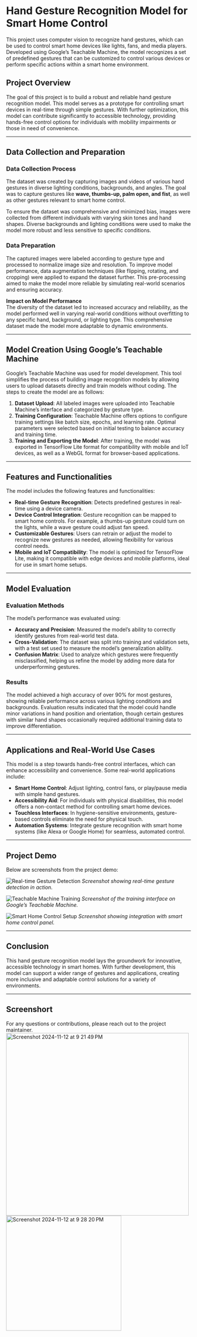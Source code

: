 # Hand Gesture Recognition Model for Smart Home Control

This project uses computer vision to recognize hand gestures, which can be used to control smart home devices like lights, fans, and media players. Developed using Google’s Teachable Machine, the model recognizes a set of predefined gestures that can be customized to control various devices or perform specific actions within a smart home environment.

## Project Overview
The goal of this project is to build a robust and reliable hand gesture recognition model. This model serves as a prototype for controlling smart devices in real-time through simple gestures. With further optimization, this model can contribute significantly to accessible technology, providing hands-free control options for individuals with mobility impairments or those in need of convenience.

---

## Data Collection and Preparation

### Data Collection Process
The dataset was created by capturing images and videos of various hand gestures in diverse lighting conditions, backgrounds, and angles. The goal was to capture gestures like **wave, thumbs-up, palm open, and fist**, as well as other gestures relevant to smart home control.

To ensure the dataset was comprehensive and minimized bias, images were collected from different individuals with varying skin tones and hand shapes. Diverse backgrounds and lighting conditions were used to make the model more robust and less sensitive to specific conditions.

### Data Preparation
The captured images were labeled according to gesture type and processed to normalize image size and resolution. To improve model performance, data augmentation techniques (like flipping, rotating, and cropping) were applied to expand the dataset further. This pre-processing aimed to make the model more reliable by simulating real-world scenarios and ensuring accuracy.

**Impact on Model Performance**  
The diversity of the dataset led to increased accuracy and reliability, as the model performed well in varying real-world conditions without overfitting to any specific hand, background, or lighting type. This comprehensive dataset made the model more adaptable to dynamic environments.

---

## Model Creation Using Google’s Teachable Machine

Google’s Teachable Machine was used for model development. This tool simplifies the process of building image recognition models by allowing users to upload datasets directly and train models without coding. The steps to create the model are as follows:

1. **Dataset Upload**: All labeled images were uploaded into Teachable Machine’s interface and categorized by gesture type.
2. **Training Configuration**: Teachable Machine offers options to configure training settings like batch size, epochs, and learning rate. Optimal parameters were selected based on initial testing to balance accuracy and training time.
3. **Training and Exporting the Model**: After training, the model was exported in TensorFlow Lite format for compatibility with mobile and IoT devices, as well as a WebGL format for browser-based applications.

---

## Features and Functionalities

The model includes the following features and functionalities:

- **Real-time Gesture Recognition**: Detects predefined gestures in real-time using a device camera.
- **Device Control Integration**: Gesture recognition can be mapped to smart home controls. For example, a thumbs-up gesture could turn on the lights, while a wave gesture could adjust fan speed.
- **Customizable Gestures**: Users can retrain or adjust the model to recognize new gestures as needed, allowing flexibility for various control needs.
- **Mobile and IoT Compatibility**: The model is optimized for TensorFlow Lite, making it compatible with edge devices and mobile platforms, ideal for use in smart home setups.

---

## Model Evaluation

### Evaluation Methods
The model’s performance was evaluated using:

- **Accuracy and Precision**: Measured the model’s ability to correctly identify gestures from real-world test data.
- **Cross-Validation**: The dataset was split into training and validation sets, with a test set used to measure the model’s generalization ability.
- **Confusion Matrix**: Used to analyze which gestures were frequently misclassified, helping us refine the model by adding more data for underperforming gestures.

### Results
The model achieved a high accuracy of over 90% for most gestures, showing reliable performance across various lighting conditions and backgrounds. Evaluation results indicated that the model could handle minor variations in hand position and orientation, though certain gestures with similar hand shapes occasionally required additional training data to improve differentiation.

---

## Applications and Real-World Use Cases

This model is a step towards hands-free control interfaces, which can enhance accessibility and convenience. Some real-world applications include:

- **Smart Home Control**: Adjust lighting, control fans, or play/pause media with simple hand gestures.
- **Accessibility Aid**: For individuals with physical disabilities, this model offers a non-contact method for controlling smart home devices.
- **Touchless Interfaces**: In hygiene-sensitive environments, gesture-based controls eliminate the need for physical touch.
- **Automation Systems**: Integrate gesture recognition with smart home systems (like Alexa or Google Home) for seamless, automated control.

---

## Project Demo

Below are screenshots from the project demo:

![Real-time Gesture Detection](./screenshots/gesture_detection.png)
*Screenshot showing real-time gesture detection in action.*

![Teachable Machine Training](./screenshots/teachable_machine_training.png)
*Screenshot of the training interface on Google’s Teachable Machine.*

![Smart Home Control Setup](./screenshots/smart_home_control.png)
*Screenshot showing integration with smart home control panel.*

---

## Conclusion

This hand gesture recognition model lays the groundwork for innovative, accessible technology in smart homes. With further development, this model can support a wider range of gestures and applications, creating more inclusive and adaptable control solutions for a variety of environments.


---

## Screenshort

For any questions or contributions, please reach out to the project maintainer.
<img width="498" alt="Screenshot 2024-11-12 at 9 21 49 PM" src="https://github.com/user-attachments/assets/06010923-e729-4950-ba75-fdd85e375579">
<img width="314" alt="Screenshot 2024-11-12 at 9 28 20 PM" src="https://github.com/user-attachments/assets/176f3917-f837-44c1-8417-c083ebb764ee">



